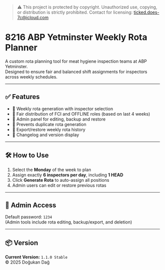 > ⚠️ This project is protected by copyright. Unauthorized use, copying, or distribution is strictly prohibited.
> Contact for licensing: ticked.does-7c@icloud.com

# 8216 ABP Yetminster Weekly Rota Planner

A custom rota planning tool for meat hygiene inspection teams at ABP Yetminster.  
Designed to ensure fair and balanced shift assignments for inspectors across weekly schedules.

---

## ✅ Features

- 📅 Weekly rota generation with inspector selection
- 🧠 Fair distribution of FCI and OFFLINE roles (based on last 4 weeks)
- 🔐 Admin panel for editing, backup and restore
- 🚫 Prevents duplicate rota generation
- 📂 Export/restore weekly rota history
- 🧾 Changelog and version display

---

## 🛠️ How to Use

1. Select the **Monday** of the week to plan
2. Assign exactly **6 inspectors per day**, including **1 HEAD**
3. Click **Generate Rota** to auto-assign all positions
4. Admin users can edit or restore previous rotas

---

## 🔐 Admin Access

Default password: `1234`  
(Admin tools include rota editing, backup/export, and deletion)

---

## 📦 Version

**Current Version:** `1.1.0 Stable`  
© 2025 Doğukan Dağ
